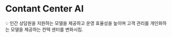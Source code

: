 # Contant Center AI

<aside>
💡 인간 상담원을 지원하는 모델을 제공하고 운영 효율성을 높이며 고객 관리를 개인화하는 모델을 제공하는 컨택 센터를 변화시킴.

</aside>